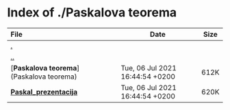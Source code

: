 # Index of ./Paskalova teorema

File | Date | Size
:--- | --- | ---
[.](.) | |
[..](..) | |
[**<span>Paskalova teorema</span>**](Paskalova teorema) | Tue, 06 Jul 2021 16:44:54 +0200 | 612K
[**<span>Paskal_prezentacija</span>**](Paskal_prezentacija) | Tue, 06 Jul 2021 16:44:54 +0200 | 620K
